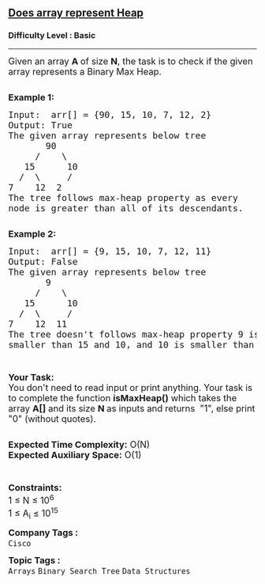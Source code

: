 <h2><a href="https://practice.geeksforgeeks.org/problems/does-array-represent-heap4345/1?utm_source=youtube&utm_medium=collab_striver_ytdescription&utm_campaign=does-array-represent-heap">Does array represent Heap</a></h2><h3>Difficulty Level : Basic</h3><hr><div class="problems_problem_content__Xm_eO"><p><span style="font-size:18px">Given an array <strong>A </strong>of size <strong>N</strong>, the task is&nbsp;to check if the given array represents a Binary Max Heap.</span></p>

<p><br>
<span style="font-size:18px"><strong>Example 1:</strong></span></p>

<pre><span style="font-size:18px">Input:  arr[] = {90, 15, 10, 7, 12, 2}
Output: True
The given array represents below tree
       90
     /    \
   15      10
  /  \     /
7    12  2
The tree follows max-heap property as every
node is greater than all of its descendants.
</span></pre>

<div><br>
<span style="font-size:18px"><strong>Example 2:</strong></span></div>

<pre><span style="font-size:18px">Input:  arr[] = {9, 15, 10, 7, 12, 11}
Output: False
The given array represents below tree
       9
     /    \
   15      10
  /  \     /
7    12  11
The tree doesn't follows max-heap property 9 is
smaller than 15 and 10, and 10 is smaller than 11. </span></pre>

<p>&nbsp;</p>

<p><span style="font-size:18px"><strong>Your Task:&nbsp;&nbsp;</strong><br>
You don't need to read input or print anything. Your task is to complete the function <strong>isMaxHeap()</strong>&nbsp;which takes the array <strong>A[]</strong> and its size <strong>N</strong><strong> </strong>as inputs and returns &nbsp;"1", else print "0" (without quotes).</span></p>

<p><br>
<span style="font-size:18px"><strong>Expected Time Complexity:</strong> O(N)<br>
<strong>Expected Auxiliary Space:</strong> O(1)</span></p>

<p>&nbsp;</p>

<p><span style="font-size:18px"><strong>Constraints:</strong><br>
1 ≤ N ≤ 10<sup>6</sup><br>
1 ≤ A<sub>i</sub> ≤ 10<sup>15</sup></span></p>
</div><p><span style=font-size:18px><strong>Company Tags : </strong><br><code>Cisco</code>&nbsp;<br><p><span style=font-size:18px><strong>Topic Tags : </strong><br><code>Arrays</code>&nbsp;<code>Binary Search Tree</code>&nbsp;<code>Data Structures</code>&nbsp;